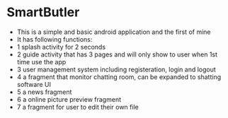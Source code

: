 # SmartButler
* This is a simple and basic android application and the first of mine
* It has following functions:
* 1 splash activity for 2 seconds
* 2 guide activity that has 3 pages and will only show to user when 1st time use the app
* 3 user management system including registeration, login and logout
* 4 a fragment that monitor chatting room, can be expanded to shatting software UI
* 5 a news fragment 
* 6 a online picture preview fragment
* 7 a fragment for user to edit their own file

